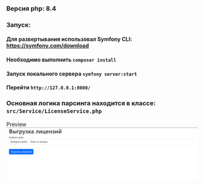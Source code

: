 ### Версия php: 8.4

### Запуск:
#### Для развертывания использовал Symfony CLI: https://symfony.com/download
#### Необходимо выполнить ```composer install```
#### Запуск локального сервера ```symfony server:start```
#### Перейти ```http://127.0.0.1:8000/```

### Основная логика парсинга находится в классе: ```src/Service/LicenseService.php```

Preview
![img.png](img.png)